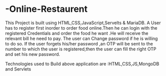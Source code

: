 # -Online-Restaurent

This Project is built using HTML,CSS,JavaScript,Servelts & MariaDB.
A User has to register first inorder to order food online.Then he can login with the registered Credentials and order the food he want .He will receive the relevant bill he need to pay.
The user can Change password if he is willing to do so.
If the user forgets his/her password ,an OTP will be sent to the number to which the user is registered,then the user can fill the right OTP and set his new password.

Technologies used to Build above application are :HTML,CSS,JS,MongoDB and Servlets
